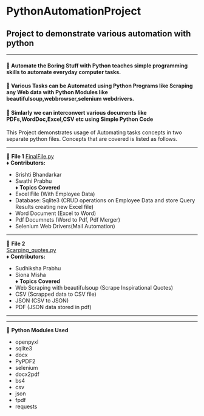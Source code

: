 # PythonAutomationProject
## Project to demonstrate various automation with python
------
#### :beginner: Automate the Boring Stuff with Python teaches simple programming skills to automate everyday computer tasks.
#### :beginner: Various Tasks can be Automated using Python Programs like Scraping any Web data with Python Modules like beautifulsoup,webbrowser,selenium webdrivers.
#### :beginner: Simlarly we can interconvert various documents like PDFs,WordDoc,Excel,CSV etc using Simple Python Code
This Project demonstrates usage of Automating tasks concepts in two separate python files.
Concepts that are covered is listed as follows.

------
:trident: __File 1__ 
[FinalFile.py](https://github.com/Srish283/PythonAutomationProject/tree/main/Project/FinalFile.py) <br>
:diamonds: __Contributors:__ <br>
* Srishti Bhandarkar
* Swathi Prabhu <br>
:diamonds: __Topics Covered__ <br>
* Excel File (With Employee Data)
* Database: Sqlite3 (CRUD operations on Employee Data and store Query Results creating new Excel file)
* Word Document (Excel to Word)
* Pdf Documnets (Word to Pdf, Pdf Merger)
* Selenium Web Drivers(Mail Automation)

------
:trident: __File 2__ <br>
[Scarping_quotes.py](https://github.com/Srish283/PythonAutomationProject/blob/main/Project/Scarping_quotes.py) <br>
:diamonds: __Contributors:__ <br>
* Sudhiksha Prabhu
* Siona Misha <br>
:diamonds: __Topics Covered__ <br>
* Web Scraping with beautifulsoup (Scrape Inspirational Quotes)
* CSV (Scrapped data to CSV file)
* JSON (CSV to JSON)
* PDF (JSON data stored in pdf)

------
------
:small_orange_diamond: __Python Modules Used__
* openpyxl   
* sqlite3  
* docx    
* PyPDF2    
* selenium    
* docx2pdf  
* bs4   
* csv   
* json   
* fpdf   
* requests
